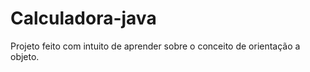 # Calculadora-java

Projeto feito com intuito de aprender sobre o conceito de orientação a objeto. 
